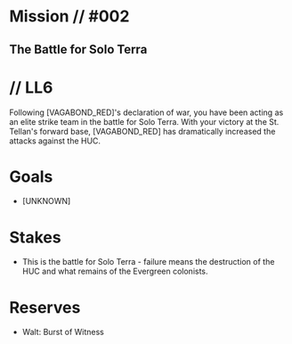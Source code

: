 # Mission // #002
## The Battle for Solo Terra
# // LL6

Following [VAGABOND_RED]'s declaration of war, you have been acting as an elite strike team in the battle for Solo Terra. With your victory at the St. Tellan's forward base, [VAGABOND_RED] has dramatically increased the attacks against the HUC.

# Goals
- [UNKNOWN]

# Stakes
- This is the battle for Solo Terra - failure means the destruction of the HUC and what remains of the Evergreen colonists.

# Reserves
- Walt: Burst of Witness